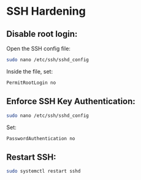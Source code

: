 # SSH Hardening

## Disable root login:
Open the SSH config file:
```bash
sudo nano /etc/ssh/sshd_config
```
Inside the file, set:
```
PermitRootLogin no
```
## Enforce SSH Key Authentication:
```bash
sudo nano /etc/ssh/sshd_config
```
Set: 
```
PasswordAuthentication no
```

## Restart SSH:
```bash
sudo systemctl restart sshd
```
